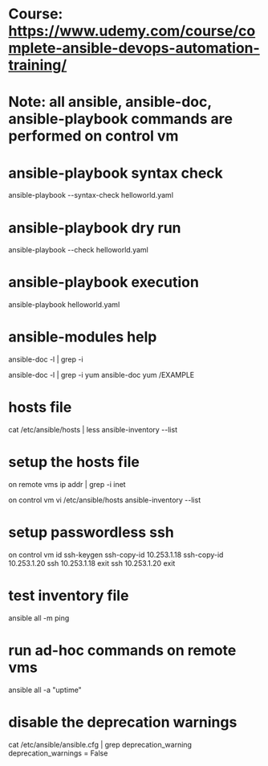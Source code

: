 # Course: https://www.udemy.com/course/complete-ansible-devops-automation-training/

# Note: all ansible, ansible-doc, ansible-playbook commands are performed on control vm

# ansible-playbook syntax check
ansible-playbook --syntax-check helloworld.yaml

# ansible-playbook dry run
ansible-playbook --check helloworld.yaml

# ansible-playbook execution
ansible-playbook helloworld.yaml

# ansible-modules help
ansible-doc -l | grep -i <search word>
ansible-doc -l | grep -i yum
ansible-doc yum
/EXAMPLE

# hosts file
cat /etc/ansible/hosts | less
ansible-inventory --list

# setup the hosts file
on remote vms
ip addr | grep -i inet

on control vm
vi /etc/ansible/hosts
	<add the ip address either separately or as a group>
ansible-inventory --list

# setup passwordless ssh
on control vm
id
ssh-keygen
ssh-copy-id 10.253.1.18
<provide the remote vms password>
ssh-copy-id 10.253.1.20
<provide the remote vms password>
ssh 10.253.1.18
	exit
ssh 10.253.1.20
	exit

# test inventory file
ansible all -m ping

# run ad-hoc commands on remote vms
ansible all -a "uptime"

# disable the deprecation warnings
cat /etc/ansible/ansible.cfg | grep deprecation_warning
	deprecation_warnings = False





